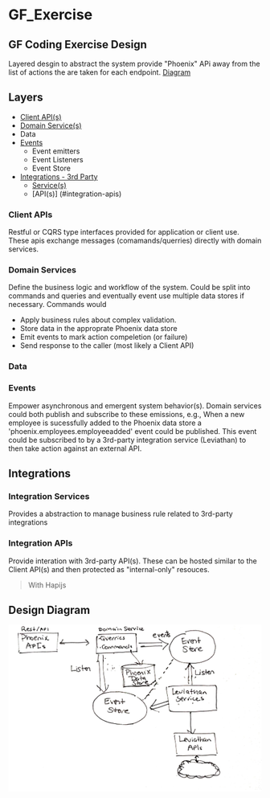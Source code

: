 # GF_Exercise
## GF Coding Exercise Design
Layered desgin to abstract the system provide "Phoenix" APi away from the list of actions the are taken for each endpoint.
[Diagram](#design-diagram)
## Layers
+ [Client API(s)](#client-apis)
+ [Domain Service(s)](#domain-services)
+ Data
+ [Events](#events)
  + Event emitters
  + Event Listeners
  + Event Store
+ [Integrations - 3rd Party](#integrations)
  + [Service(s)](#integration-services)
  + [API(s)] (#integration-apis)
### Client APIs
Restful or CQRS type interfaces provided for application or client use. These apis exchange messages (comamands/querries) directly with domain services.
### Domain Services
Define the business logic and workflow of the system. Could be split into commands and queries and eventually event use multiple data stores if necessary.
Commands would 
  + Apply business rules about complex validation.
  + Store data in the approprate Phoenix data store
  + Emit events to mark action compeletion (or failure)
  + Send response to the caller (most likely a Client API)
### Data
### Events
Empower asynchronous and emergent system behavior(s). 
Domain services could both publish and subscribe to these emissions, 
e.g., When a new employee is sucessfully added to the Phoenix data store a 'phoenix.employees.employeeadded' event could be published. 
This event could be subscribed to by a 3rd-party integration service (Leviathan) to then take action against an external API.
## Integrations
### Integration Services
Provides a abstraction to manage business rule related to 3rd-party integrations
### Integration APIs
Provide interation with 3rd-party API(s). These can be hosted similar to the Client API(s) and then protected as "internal-only" resouces. 
> With Hapijs
## Design Diagram
![Alt text](design.jpeg?raw=true "Title:Design Diagram")
